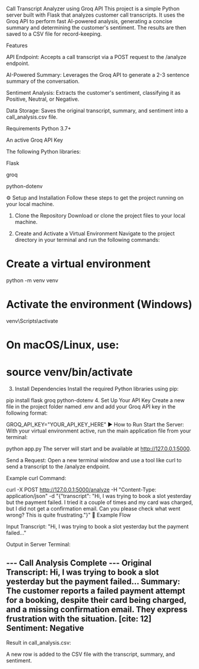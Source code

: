 Call Transcript Analyzer using Groq API
This project is a simple Python server built with Flask that analyzes customer call transcripts. It uses the Groq API to perform fast AI-powered analysis, generating a concise summary and determining the customer's sentiment. The results are then saved to a CSV file for record-keeping. 



Features

API Endpoint: Accepts a call transcript via a POST request to the /analyze endpoint. 


AI-Powered Summary: Leverages the Groq API to generate a 2-3 sentence summary of the conversation. 


Sentiment Analysis: Extracts the customer's sentiment, classifying it as Positive, Neutral, or Negative. 



Data Storage: Saves the original transcript, summary, and sentiment into a call_analysis.csv file. 

Requirements
Python 3.7+

An active Groq API Key

The following Python libraries:

Flask

groq

python-dotenv

⚙️ Setup and Installation
Follow these steps to get the project running on your local machine.

1. Clone the Repository
Download or clone the project files to your local machine.

2. Create and Activate a Virtual Environment
Navigate to the project directory in your terminal and run the following commands:


# Create a virtual environment
python -m venv venv

# Activate the environment (Windows)
venv\Scripts\activate

# On macOS/Linux, use:
# source venv/bin/activate
3. Install Dependencies
Install the required Python libraries using pip:


pip install flask groq python-dotenv
4. Set Up Your API Key
Create a new file in the project folder named .env and add your Groq API key in the following format:

GROQ_API_KEY="YOUR_API_KEY_HERE"
▶️ How to Run
Start the Server:
With your virtual environment active, run the main application file from your terminal:


python app.py
The server will start and be available at http://127.0.0.1:5000.

Send a Request:
Open a new terminal window and use a tool like curl to send a transcript to the /analyze endpoint.

Example curl Command:


curl -X POST http://127.0.0.1:5000/analyze -H "Content-Type: application/json" -d "{\"transcript\": \"Hi, I was trying to book a slot yesterday but the payment failed. I tried it a couple of times and my card was charged, but I did not get a confirmation email. Can you please check what went wrong? This is quite frustrating.\"}"
📄 Example Flow

Input Transcript: "Hi, I was trying to book a slot yesterday but the payment failed..." 

Output in Server Terminal:

--- Call Analysis Complete ---
Original Transcript: Hi, I was trying to book a slot yesterday but the payment failed...
Summary: The customer reports a failed payment attempt for a booking, despite their card being charged, and a missing confirmation email. They express frustration with the situation. [cite: 12]
Sentiment: Negative 
----------------------------

Result in call_analysis.csv: 

A new row is added to the CSV file with the transcript, summary, and sentiment. 
